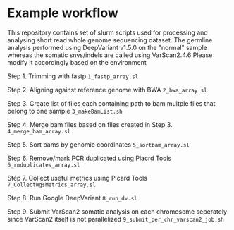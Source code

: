 # Example workflow
This repository contains set of slurm scripts used for processing and analysing short read whole genome sequencing dataset.
The germline analysis performed using DeepVariant v1.5.0 on the "normal" sample whereas the somatic snvs/indels are called using VarScan2.4.6
Please modify it accordingly based on the environment

Step 1. Trimming with fastp `1_fastp_array.sl`

Step 2. Aligning against reference genome with BWA `2_bwa_array.sl`

Step 3. Create list of files each containing path to bam multple files that belong to one sample `3_makeBamList.sh`

Step 4. Merge bam files based on files created in Step 3. `4_merge_bam_array.sl`

Step 5. Sort bams by genomic coordinates `5_sortbam_array.sl`

Step 6. Remove/mark PCR duplicated using Piacrd Tools `6_rmduplicates_array.sl`

Step 7. Collect useful metrics using Picard Tools `7_CollectWgsMetrics_array.sl`

Step 8. Run Google DeepVariant `8_run_dv.sl`

Step 9. Submit VarScan2 somatic analysis on each chromosome seperately since VarScan2 itself is not parallelized `9_submit_per_chr_varscan2_job.sh`
